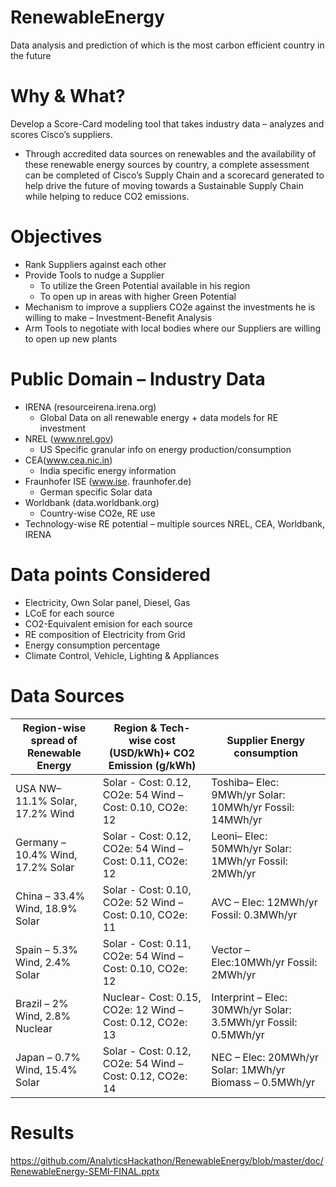 # RenewableEnergy
Data analysis and prediction of which is the most carbon efficient country in the future

# Why & What?
Develop a Score-Card modeling tool that takes industry data – analyzes and scores Cisco’s suppliers.
* Through accredited data sources on renewables and the availability of these renewable energy sources by country, a complete assessment can be completed of Cisco’s Supply Chain and a scorecard generated to help drive the future of moving towards a Sustainable Supply Chain while helping to reduce CO2 emissions.

# Objectives
* Rank Suppliers against each other
* Provide Tools to nudge a Supplier 
  * To utilize the Green Potential available in his region
  * To open up in areas with higher Green Potential
* Mechanism to improve a suppliers CO2e against the investments he is willing to make – Investment-Benefit Analysis
* Arm Tools to negotiate with local bodies where our Suppliers are willing to open up new plants

# Public Domain – Industry Data
* IRENA (resourceirena.irena.org)
  * Global Data on all renewable energy + data models for RE investment
* NREL (www.nrel.gov)
  * US Specific granular info on energy production/consumption
* CEA(www.cea.nic.in) 
  * India specific energy information
* Fraunhofer ISE (www.ise. fraunhofer.de)
  * German specific Solar data
* Worldbank (data.worldbank.org)
  * Country-wise CO2e, RE use
* Technology-wise RE potential – multiple sources NREL, CEA, Worldbank, IRENA 

# Data points Considered
* Electricity, Own Solar panel, Diesel, Gas
* LCoE for each source
* CO2-Equivalent emision for each source
* RE composition of Electricity from Grid
* Energy consumption percentage
* Climate Control, Vehicle, Lighting & Appliances

# Data Sources
Region-wise spread of Renewable Energy | Region & Tech-wise cost (USD/kWh)+ CO2 Emission (g/kWh) | Supplier Energy consumption
---------------------------------------|---------------------------------------------------------|----------------------------
USA NW– 11.1% Solar, 17.2% Wind | Solar - Cost: 0.12, CO2e: 54 Wind – Cost: 0.10, CO2e: 12 | Toshiba– Elec: 9MWh/yr Solar: 10MWh/yr Fossil: 14MWh/yr
Germany – 10.4% Wind, 17.2% Solar | Solar - Cost: 0.12, CO2e: 54 Wind – Cost: 0.11, CO2e: 12 | Leoni– Elec: 50MWh/yr Solar: 1MWh/yr Fossil: 2MWh/yr
China – 33.4% Wind, 18.9% Solar | Solar - Cost: 0.10, CO2e: 52 Wind – Cost: 0.10, CO2e: 11 | AVC – Elec: 12MWh/yr Fossil: 0.3MWh/yr 
Spain – 5.3% Wind, 2.4% Solar | Solar - Cost: 0.11, CO2e: 54 Wind – Cost: 0.10, CO2e: 12 | Vector – Elec:10MWh/yr Fossil: 2MWh/yr 
Brazil – 2% Wind, 2.8% Nuclear | Nuclear- Cost: 0.15, CO2e: 12 Wind – Cost: 0.12, CO2e: 13 | Interprint – Elec: 30MWh/yr Solar: 3.5MWh/yr Fossil: 0.5MWh/yr
Japan – 0.7% Wind, 15.4% Solar | Solar - Cost: 0.12, CO2e: 54 Wind – Cost: 0.12, CO2e: 14 | NEC – Elec: 20MWh/yr Solar: 1MWh/yr Biomass – 0.5MWh/yr

# Results
https://github.com/AnalyticsHackathon/RenewableEnergy/blob/master/doc/RenewableEnergy-SEMI-FINAL.pptx 

